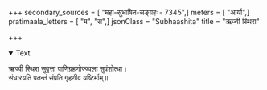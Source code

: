 +++
secondary_sources = [ "महा-सुभाषित-सङ्ग्रहः - 7345",]
meters = [ "आर्या",]
pratimaala_letters = [ "म", "स",]
jsonClass = "Subhaashita"
title = "ऋज्वी स्थिरा"

+++

<details open><summary>Text</summary>

ऋज्वी स्थिरा सुवृत्ता पाणिग्रहणोज्ज्वला सुवंशोत्था।  
संधारयति पतन्तं संप्रति गृहणीव यष्टिर्माम्॥
</details>

